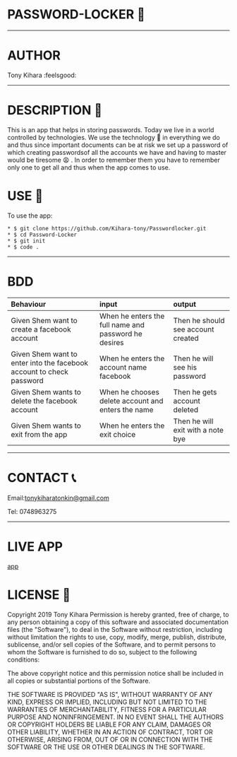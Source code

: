 # PASSWORD-LOCKER :closed_lock_with_key:
---------------------------------------
# AUTHOR

 Tony Kihara :feelsgood:

 --------------------------------
# DESCRIPTION :page_with_curl:

 This is an app that helps in storing passwords.
 Today we live in a world controlled by technologies.
 We use the technology :satellite:  in everything we do and thus since important documents can be at risk we set up a password of which creating passwordsof all the accounts we have and having to master would be tiresome 
 :weary: .
 In order to remember them you have to remember only one to get all and thus when the app comes to use.

# USE :pencil:

 To use the app:
 ~~~
 * $ git clone https://github.com/Kihara-tony/Passwordlocker.git
 * $ cd Password-Locker
 * $ git init
 * $ code .
 ~~~
 -----------------------------------------
# BDD

 |Behaviour|input|output|
 |:---------|:----|:-----|
 |Given Shem want to create a facebook account|When he enters the full name and password he desires|Then he should see account created|
 |Given Shem want to enter into the facebook account to check password|When he enters the account name facebook|Then he will see his password|
 |Given Shem wants to delete the facebook account|When he chooses delete account and enters the name |Then he gets account deleted|
 |Given Shem wants to exit from the app|When he enters the exit choice |Then he will exit with a note bye|

 ----------------------------------------
# CONTACT :telephone_receiver:

 Email:tonykiharatonkin@gmail.com
 
 Tel: 0748963275
 
 -------------------------------------
# LIVE APP
 [app]("https://kihara-tony.github.io/Passwordlocker/")

# LICENSE :cop:
 Copyright 2019 Tony Kihara
 Permission is hereby granted, free of charge, to any person obtaining a copy of this software and associated documentation files (the "Software"), to deal in the Software without restriction, including without limitation the rights to use, copy, modify, merge, publish, distribute, sublicense, and/or sell copies of the Software, and to permit persons to whom the Software is furnished to do so, subject to the following conditions:

The above copyright notice and this permission notice shall be included in all copies or substantial portions of the Software.

THE SOFTWARE IS PROVIDED "AS IS", WITHOUT WARRANTY OF ANY KIND, EXPRESS OR IMPLIED, INCLUDING BUT NOT LIMITED TO THE WARRANTIES OF MERCHANTABILITY, FITNESS FOR A PARTICULAR PURPOSE AND NONINFRINGEMENT. IN NO EVENT SHALL THE AUTHORS OR COPYRIGHT HOLDERS BE LIABLE FOR ANY CLAIM, DAMAGES OR OTHER LIABILITY, WHETHER IN AN ACTION OF CONTRACT, TORT OR OTHERWISE, ARISING FROM, OUT OF OR IN CONNECTION WITH THE SOFTWARE OR THE USE OR OTHER DEALINGS IN THE SOFTWARE.
